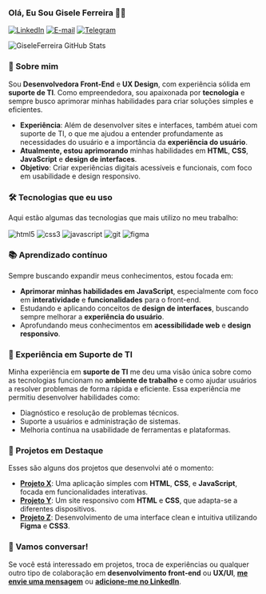 ### Olá, Eu Sou Gisele Ferreira 👩‍💻

[![LinkedIn](https://img.shields.io/badge/LinkedIn-0077B5?style=for-the-badge&logo=linkedin&logoColor=white)](https://www.linkedin.com/in/gisele-ferreira-69035625a/)
[![E-mail](https://img.shields.io/badge/Gmail-D14836?style=for-the-badge&logo=gmail&logoColor=white)](mailto:gisele.ferreira@email.com)
[![Telegram](https://img.shields.io/badge/Telegram-2CA5E0?style=for-the-badge&logo=telegram&logoColor=white)](https://t.me/giseleferreira)

![GiseleFerreira GitHub Stats](https://github-readme-stats.vercel.app/api?username=GiseleFerreira1&show_icons=true&theme=radical)

### 🚀 Sobre mim

Sou **Desenvolvedora Front-End** e **UX Design**, com experiência sólida em **suporte de TI**. Como empreendedora, sou apaixonada por **tecnologia** e sempre busco aprimorar minhas habilidades para criar soluções simples e eficientes. 

- **Experiência**: Além de desenvolver sites e interfaces, também atuei com suporte de TI, o que me ajudou a entender profundamente as necessidades do usuário e a importância da **experiência do usuário**.
- **Atualmente, estou aprimorando** minhas habilidades em **HTML**, **CSS**, **JavaScript** e **design de interfaces**.
- **Objetivo**: Criar experiências digitais acessíveis e funcionais, com foco em usabilidade e design responsivo.

### 🛠 Tecnologias que eu uso

Aqui estão algumas das tecnologias que mais utilizo no meu trabalho:

<div style="display: inline-block">
  <img align="center" alt="html5" src="https://img.shields.io/badge/HTML5-E34F26?style=for-the-badge&logo=html5&logoColor=white" />
  <img align="center" alt="css3" src="https://img.shields.io/badge/CSS3-1572B6?style=for-the-badge&logo=css3&logoColor=white" />
  <img align="center" alt="javascript" src="https://img.shields.io/badge/JavaScript-F7DF1E?style=for-the-badge&logo=javascript&logoColor=black" />
  <img align="center" alt="git" src="https://img.shields.io/badge/Git-F05032?style=for-the-badge&logo=git&logoColor=white" />
  <img align="center" alt="figma" src="https://img.shields.io/badge/Figma-F24E1E?style=for-the-badge&logo=figma&logoColor=white" />
</div>

### 📚 Aprendizado contínuo

Sempre buscando expandir meus conhecimentos, estou focada em:

- **Aprimorar minhas habilidades em JavaScript**, especialmente com foco em **interatividade** e **funcionalidades** para o front-end.
- Estudando e aplicando conceitos de **design de interfaces**, buscando sempre melhorar a **experiência do usuário**.
- Aprofundando meus conhecimentos em **acessibilidade web** e **design responsivo**.

### 💼 Experiência em Suporte de TI

Minha experiência em **suporte de TI** me deu uma visão única sobre como as tecnologias funcionam no **ambiente de trabalho** e como ajudar usuários a resolver problemas de forma rápida e eficiente. Essa experiência me permitiu desenvolver habilidades como:

- Diagnóstico e resolução de problemas técnicos.
- Suporte a usuários e administração de sistemas.
- Melhoria contínua na usabilidade de ferramentas e plataformas.

### 📂 Projetos em Destaque

Esses são alguns dos projetos que desenvolvi até o momento:

- **[Projeto X](link-do-repositorio)**: Uma aplicação simples com **HTML**, **CSS**, e **JavaScript**, focada em funcionalidades interativas.
- **[Projeto Y](link-do-repositorio)**: Um site responsivo com **HTML** e **CSS**, que adapta-se a diferentes dispositivos.
- **[Projeto Z](link-do-repositorio)**: Desenvolvimento de uma interface clean e intuitiva utilizando **Figma** e **CSS3**.

### 💬 Vamos conversar!

Se você está interessado em projetos, troca de experiências ou qualquer outro tipo de colaboração em **desenvolvimento front-end** ou **UX/UI**, **[me envie uma mensagem](mailto:gisele.ferreira@email.com)** ou **[adicione-me no LinkedIn](https://www.linkedin.com/in/gisele-ferreira-69035625a/)**.
